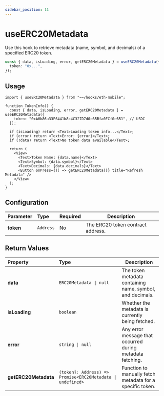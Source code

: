 ```yaml
---
sidebar_position: 11
---
```


# useERC20Metadata

Use this hook to retrieve metadata (name, symbol, and decimals) of a specified ERC20 token.

```ts
const { data, isLoading, error, getERC20Metadata } = useERC20Metadata({
  token: "0x...",
});
```

## Usage

```tsx
import { useERC20Metadata } from "~~/hooks/eth-mobile";

function TokenInfo() {
  const { data, isLoading, error, getERC20Metadata } = useERC20Metadata({
    token: "0xA0b86a33E6441b8c4C327D7d0c65Bfa0ECf0e651", // USDC
  });

  if (isLoading) return <Text>Loading token info...</Text>;
  if (error) return <Text>Error: {error}</Text>;
  if (!data) return <Text>No token data available</Text>;

  return (
    <View>
      <Text>Token Name: {data.name}</Text>
      <Text>Symbol: {data.symbol}</Text>
      <Text>Decimals: {data.decimals}</Text>
      <Button onPress={() => getERC20Metadata()} title="Refresh Metadata" />
    </View>
  );
}
```

## Configuration

| Parameter | Type      | Required | Description                       |
| :-------- | :-------- | :------- | --------------------------------- |
| **token** | `Address` | No       | The ERC20 token contract address. |

## Return Values

| Property             | Type                                                       | Description                                               |
| :------------------- | :--------------------------------------------------------- | --------------------------------------------------------- |
| **data**             | `ERC20Metadata \| null`                                    | The token metadata containing name, symbol, and decimals. |
| **isLoading**        | `boolean`                                                  | Whether the metadata is currently being fetched.          |
| **error**            | `string \| null`                                           | Any error message that occurred during metadata fetching. |
| **getERC20Metadata** | `(token?: Address) => Promise<ERC20Metadata \| undefined>` | Function to manually fetch metadata for a specific token. |
